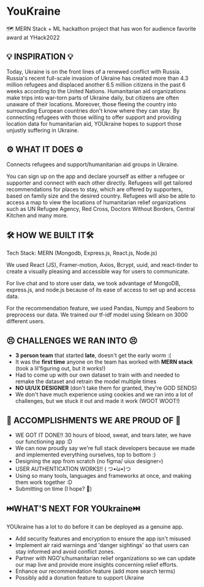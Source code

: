 # YouKraine
:world_map: MERN Stack + ML hackathon project that has won for audience favorite award at YHack2022
## 💡 INSPIRATION 💡
Today, Ukraine is on the front lines of a renewed conflict with Russia. Russia's recent full-scale invasion of Ukraine has created more than 4.3 million refugees and displaced another 6.5 million citizens in the past 6 weeks according to the United Nations. Humanitarian aid organizations make trips into war-torn parts of Ukraine daily, but citizens are often unaware of their locations. Moreover, those fleeing the country into surrounding European countries don't know where they can stay. By connecting refugees with those willing to offer support and providing location data for humanitarian aid, YOUkraine hopes to support those unjustly suffering in Ukraine.  

## ⚙️ WHAT IT DOES ⚙️
Connects refugees and support/humanitarian aid groups in Ukraine.

You can sign up on the app and declare yourself as either a refugee or supporter and connect with each other directly. Refugees will get tailored recommendations for places to stay, which are offered by supporters, based on family size and the desired country. Refugees will also be able to access a map to view the locations of humanitarian relief organizations such as UN Refugee Agency, Red Cross, Doctors Without Borders, Central Kitchen and many more.  

## 🛠️ HOW WE BUILT IT🛠️
Tech Stack: MERN (Mongodb, Express.js, React.js, Node.js)

We used React (JS), Framer-motion, Axios, Bcrypt, uuid, and react-tinder to create a visually pleasing and accessible way for users to communicate.

For live chat and to store user data, we took advantage of MongoDB, express.js, and node.js because of its ease of access to set up and access data.

For the recommendation feature, we used Pandas, Numpy and Seaborn to preprocess our data. We trained our tf-idf model using Sklearn on 3000 different users.

## 😣  CHALLENGES WE RAN INTO 😣

- **3 person team** that started **late**, doesn't get the early worm :(
- It was the **first time** anyone on the team has worked with **MERN stack** (took a lil'figuring out, but it works!)
- Had to come up with our own dataset to train with and needed to remake the dataset and retrain the model multiple times 
- **NO UI/UX DESIGNER** (don't take them for granted, they're GOD SENDS)
- We don't have much experience using cookies and we ran into a lot of challenges, but we stuck it out and made it work (WOOT WOOT!)

## 🎉 ACCOMPLISHMENTS WE ARE PROUD OF 🎉

- WE GOT IT DONE!! 30 hours of blood, sweat, and tears later, we have our functioning app :D
- We can now proudly say we're full stack developers because we made and implemented everything ourselves, top to bottom :)
- Designing the app from scratch (no figma/ uiux designer💀)
- USER AUTHENTICATION WORKS!! ( つ•̀ω•́)つ
- Using so many tools, languages and frameworks at once, and making them work together :D
- Submitting on time (I hope? 😬)

## ⏭️WHAT'S NEXT FOR YOUkraine⏭️

YOUkraine has a lot to do before it can be deployed as a genuine app. 

- Add security features and encryption to ensure the app isn't misused
- Implement air raid warnings and 'danger sightings' so that users can stay informed and avoid conflict zones. 
- Partner with NGO's/humanitarian relief organizations so we can update our map live and provide more insights concerning relief efforts. 
- Enhance our recommendation feature (add more search terms)
- Possibly add a donation feature to support Ukraine
